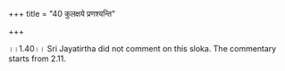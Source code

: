 +++
title = "40 कुलक्षये प्रणश्यन्ति"

+++
  
  
।।1.40।। Sri Jayatirtha did not comment on this sloka. The commentary
starts from 2.11.  
  
